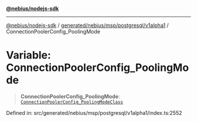 [**@nebius/nodejs-sdk**](../../../../../../README.md)

---

[@nebius/nodejs-sdk](../../../../../../README.md) / [generated/nebius/msp/postgresql/v1alpha1](../README.md) / ConnectionPoolerConfig_PoolingMode

# Variable: ConnectionPoolerConfig_PoolingMode

> **ConnectionPoolerConfig_PoolingMode**: [`ConnectionPoolerConfig_PoolingModeClass`](../type-aliases/ConnectionPoolerConfig_PoolingModeClass.md)

Defined in: src/generated/nebius/msp/postgresql/v1alpha1/index.ts:2552
